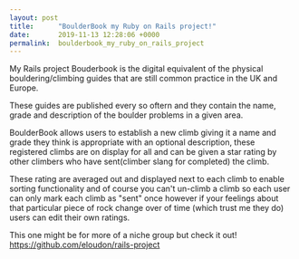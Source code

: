 ```yaml
---
layout: post
title:      "BoulderBook my Ruby on Rails project!"
date:       2019-11-13 12:28:06 +0000
permalink:  boulderbook_my_ruby_on_rails_project
---
```



My Rails project Bouderbook is the digital equivalent of the physical bouldering/climbing guides that are still common practice in the UK and Europe. 

These guides are published every so oftern and they contain the name, grade and description of the boulder problems in a given area. 

BoulderBook allows users to establish a new climb giving it a name and grade they think is appropriate with an optional description, these registered climbs are on display for all and can be given a star rating by other climbers who have sent(climber slang for completed) the climb. 

These rating are averaged out and displayed next to each climb to enable sorting functionality and of course you can't un-climb a climb so each user can only mark each climb as "sent" once however if your feelings about that particular piece of rock change over of time (which trust me they do) users can edit their own ratings. 


This one might be for more of a niche group but check it out! 
https://github.com/eloudon/rails-project


